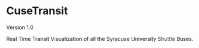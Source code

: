 CuseTransit
===========

Version 1.0


Real Time Transit Visualization of all the Syracuse University Shuttle Buses. 
